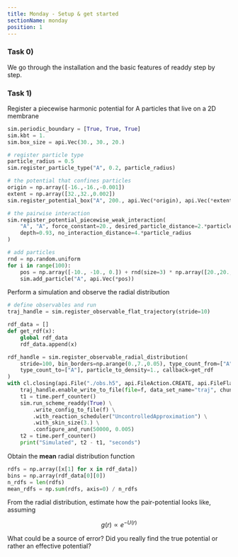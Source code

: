 ```yaml
---
title: Monday - Setup & get started
sectionName: monday
position: 1
---
```


### Task 0)

We go through the installation and the basic features of readdy step by step.

### Task 1)

Register a piecewise harmonic potential for A particles that live
on a 2D membrane
```python
sim.periodic_boundary = [True, True, True]
sim.kbt = 1.
sim.box_size = api.Vec(30., 30., 20.)

# register particle type
particle_radius = 0.5
sim.register_particle_type("A", 0.2, particle_radius)

# the potential that confines particles
origin = np.array([-16.,-16.,-0.001])
extent = np.array([32.,32.,0.002])
sim.register_potential_box("A", 200., api.Vec(*origin), api.Vec(*extent), False)

# the pairwise interaction
sim.register_potential_piecewise_weak_interaction(
    "A", "A", force_constant=20., desired_particle_distance=2.*particle_radius,
    depth=0.93, no_interaction_distance=4.*particle_radius
)

# add particles
rnd = np.random.uniform
for i in range(100):
    pos = np.array([-10., -10., 0.]) + rnd(size=3) * np.array([20.,20.,0.])
    sim.add_particle("A", api.Vec(*pos))

```

Perform a simulation and observe the radial distribution

```python
# define observables and run
traj_handle = sim.register_observable_flat_trajectory(stride=10)

rdf_data = []
def get_rdf(x):
    global rdf_data
    rdf_data.append(x)

rdf_handle = sim.register_observable_radial_distribution(
    stride=100, bin_borders=np.arange(0.,7.,0.05), type_count_from=["A"],
    type_count_to=["A"], particle_to_density=1., callback=get_rdf
)
with cl.closing(api.File("./obs.h5", api.FileAction.CREATE, api.FileFlag.OVERWRITE)) as f:
    traj_handle.enable_write_to_file(file=f, data_set_name="traj", chunk_size=10000)
    t1 = time.perf_counter()
    sim.run_scheme_readdy(True) \
        .write_config_to_file(f) \
        .with_reaction_scheduler("UncontrolledApproximation") \
        .with_skin_size(3.) \
        .configure_and_run(50000, 0.005)
    t2 = time.perf_counter()
    print("Simulated", t2 - t1, "seconds")
```

Obtain the __mean__ radial distribution function
```python
rdfs = np.array([x[1] for x in rdf_data])
bins = np.array(rdf_data[0][0])
n_rdfs = len(rdfs)
mean_rdfs = np.sum(rdfs, axis=0) / n_rdfs
```

From the radial distribution, estimate how the pair-potential looks like, assuming

$$ g(r) \propto e^{-U(r)}$$

What could be a source of error? Did you really find the true potential or rather an effective potential?
